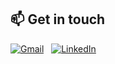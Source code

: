 
## 📫 Get in touch
<div>

[![Gmail](https://skillicons.dev/icons?i=gmail)](mailto:bruno.t.couto@icloud.com?subject=Hello%20Bruno!) &nbsp; 
[![LinkedIn](https://skillicons.dev/icons?i=linkedin)](https://www.linkedin.com/in/brunotc/) &nbsp; 
